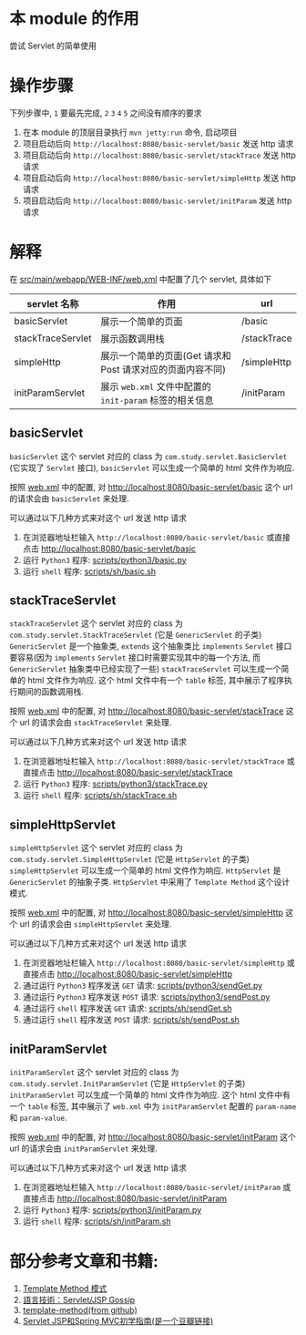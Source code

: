 # 本 module 的作用
尝试 Servlet 的简单使用

# 操作步骤
下列步骤中, `1` 要最先完成, `2` `3` `4` `5` 之间没有顺序的要求
1. 在本 module 的顶层目录执行 `mvn jetty:run` 命令, 启动项目
2. 项目启动后向 `http://localhost:8080/basic-servlet/basic` 发送 http 请求
3. 项目启动后向 `http://localhost:8080/basic-servlet/stackTrace` 发送 http 请求
4. 项目启动后向 `http://localhost:8080/basic-servlet/simpleHttp` 发送 http 请求
5. 项目启动后向 `http://localhost:8080/basic-servlet/initParam` 发送 http 请求

# 解释
在 [src/main/webapp/WEB-INF/web.xml](src/main/webapp/WEB-INF/web.xml) 中配置了几个 servlet, 具体如下

| servlet 名称  | 作用 | url |
------------- | ------------- | --- |
| basicServlet | 展示一个简单的页面 | /basic |
| stackTraceServlet | 展示函数调用栈 | /stackTrace |
| simpleHttp | 展示一个简单的页面(Get 请求和 Post 请求对应的页面内容不同) | /simpleHttp |
| initParamServlet | 展示 `web.xml` 文件中配置的 `init-param` 标签的相关信息 | /initParam |

## basicServlet
`basicServlet` 这个 servlet 对应的 class 为 `com.study.servlet.BasicServlet` (它实现了 `Servlet` 接口),
`basicServlet` 可以生成一个简单的 html 文件作为响应.

按照 [web.xml](src/main/webapp/WEB-INF/web.xml) 中的配置, 对 [http://localhost:8080/basic-servlet/basic](http://localhost:8080/basic-servlet/basic) 这个 url 的请求会由 `basicServlet` 来处理.

可以通过以下几种方式来对这个 url 发送 http 请求
1. 在浏览器地址栏输入 `http://localhost:8080/basic-servlet/basic` 或直接点击 [http://localhost:8080/basic-servlet/basic](http://localhost:8080/basic-servlet/basic)
2. 运行 `Python3` 程序: [scripts/python3/basic.py](scripts/python3/basic.py) 
3. 运行 `shell` 程序: [scripts/sh/basic.sh](scripts/sh/basic.sh)
 

## stackTraceServlet
`stackTraceServlet` 这个 servlet 对应的 class 为 `com.study.servlet.StackTraceServlet` (它是 `GenericServlet` 的子类)
`GenericServlet` 是一个抽象类, `extends` 这个抽象类比 `implements` `Servlet` 接口要容易(因为 `implements` `Servlet` 接口时需要实现其中的每一个方法, 而 `GenericServlet` 抽象类中已经实现了一些)
`stackTraceServlet` 可以生成一个简单的 html 文件作为响应. 这个 html 文件中有一个 `table` 标签, 其中展示了程序执行期间的函数调用栈.

按照 [web.xml](src/main/webapp/WEB-INF/web.xml) 中的配置, 对 [http://localhost:8080/basic-servlet/stackTrace](http://localhost:8080/basic-servlet/stackTrace) 这个 url 的请求会由 `stackTraceServlet` 来处理.

可以通过以下几种方式来对这个 url 发送 http 请求
1. 在浏览器地址栏输入 `http://localhost:8080/basic-servlet/stackTrace` 或直接点击 [http://localhost:8080/basic-servlet/stackTrace](http://localhost:8080/basic-servlet/stackTrace)
2. 运行 `Python3` 程序: [scripts/python3/stackTrace.py](scripts/python3/stackTrace.py) 
3. 运行 `shell` 程序: [scripts/sh/stackTrace.sh](scripts/sh/stackTrace.sh)

## simpleHttpServlet
`simpleHttpServlet` 这个 servlet 对应的 class 为 `com.study.servlet.SimpleHttpServlet` (它是 `HttpServlet` 的子类)
`simpleHttpServlet` 可以生成一个简单的 html 文件作为响应.
`HttpServlet` 是 `GenericServlet` 的抽象子类. 
`HttpServlet` 中采用了 `Template Method` 这个设计模式.

按照 [web.xml](src/main/webapp/WEB-INF/web.xml) 中的配置, 对 [http://localhost:8080/basic-servlet/simpleHttp](http://localhost:8080/basic-servlet/simpleHttp) 这个 url 的请求会由 `simpleHttpServlet` 来处理.

可以通过以下几种方式来对这个 url 发送 http 请求
1. 在浏览器地址栏输入 `http://localhost:8080/basic-servlet/simpleHttp` 或直接点击 [http://localhost:8080/basic-servlet/simpleHttp](http://localhost:8080/basic-servlet/simpleHttp)
2. 通过运行 `Python3` 程序发送 `GET` 请求: [scripts/python3/sendGet.py](scripts/python3/sendGet.py) 
3. 通过运行 `Python3` 程序发送 `POST` 请求: [scripts/python3/sendPost.py](scripts/python3/sendPost.py) 
4. 通过运行 `shell` 程序发送 `GET` 请求: [scripts/sh/sendGet.sh](scripts/sh/sendGet.sh)
5. 通过运行 `shell` 程序发送 `POST` 请求: [scripts/sh/sendPost.sh](scripts/sh/sendPost.sh)

## initParamServlet
`initParamServlet` 这个 servlet 对应的 class 为 `com.study.servlet.InitParamServlet` (它是 `HttpServlet` 的子类)
`initParamServlet` 可以生成一个简单的 html 文件作为响应. 这个 html 文件中有一个 `table` 标签, 其中展示了 `web.xml` 中为 `initParamServlet` 配置的 `param-name` 和 `param-value`.

按照 [web.xml](src/main/webapp/WEB-INF/web.xml) 中的配置, 对 [http://localhost:8080/basic-servlet/initParam](http://localhost:8080/basic-servlet/initParam) 这个 url 的请求会由 `initParamServlet` 来处理.

可以通过以下几种方式来对这个 url 发送 http 请求
1. 在浏览器地址栏输入 `http://localhost:8080/basic-servlet/initParam` 或直接点击 [http://localhost:8080/basic-servlet/initParam](http://localhost:8080/basic-servlet/initParam)
2. 运行 `Python3` 程序: [scripts/python3/initParam.py](scripts/python3/initParam.py) 
3. 运行 `shell` 程序: [scripts/sh/initParam.sh](scripts/sh/initParam.sh)


# 部分参考文章和书籍:
1. [Template Method 模式](https://openhome.cc/Gossip/DesignPattern/TemplateMethod.htm)
2. [語言技術：Servlet/JSP Gossip](https://openhome.cc/Gossip/ServletJSP/)
3. [template-method(from github)](https://github.com/iluwatar/java-design-patterns/tree/master/template-method)
4. [Servlet JSP和Spring MVC初学指南(是一个豆瓣链接)](https://book.douban.com/subject/26956492/)
